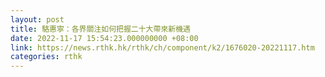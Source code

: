 ```yaml
---
layout: post
title: 駱惠寧：各界關注如何把握二十大帶來新機遇
date: 2022-11-17 15:54:23.000000000 +08:00
link: https://news.rthk.hk/rthk/ch/component/k2/1676020-20221117.htm
categories: rthk
---
```



